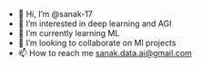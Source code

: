 - 👋 Hi, I’m @sanak-17
- 👀 I’m interested in deep learning and AGI
- 🌱 I’m currently learning ML
- 💞️ I’m looking to collaborate on Ml projects
- 📫 How to reach me sanak.data.ai@gmail.com
  

<!---
sanak-17/sanak-17 is a ✨ special ✨ repository because its `README.md` (this file) appears on your GitHub profile.
You can click the Preview link to take a look at your changes.
--->
